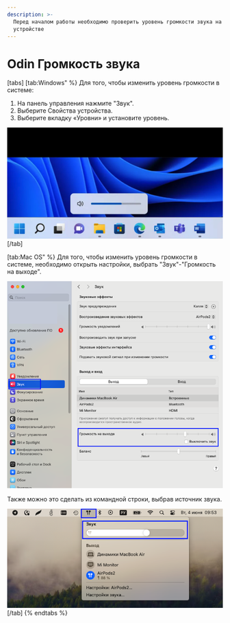 ```yaml
---
description: >-
  Перед началом работы необходимо проверить уровень громкости звука на
  устройстве
---
```


# Odin Громкость звука



[tabs]
[tab:Windows" %}
Для того, чтобы изменить уровень громкости в системе:

1. На панель управления нажмите "Звук".
2. Выберите Свойства устройства.
3. Выберите вкладку «Уровни» и установите уровень.

![](<../.gitbook/assets/image (262).png>)
[/tab]

[tab:Mac OS" %}
Для того, чтобы изменить уровень громкости в системе, необходимо открыть настройки, выбрать "Звук"-"Громкость на выходе".

![](<../.gitbook/assets/image (260).png>)

Также можно это сделать из командной строки, выбрав источник звука.

![](<../.gitbook/assets/image (261).png>)
[/tab]
{% endtabs %}
